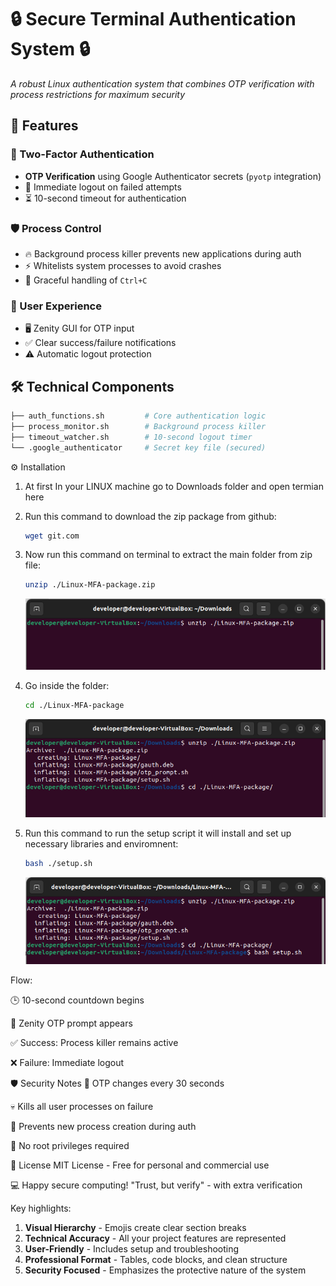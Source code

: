 # 🔒 Secure Terminal Authentication System 🔒

*A robust Linux authentication system that combines OTP verification with process restrictions for maximum security*

## 🌟 Features

### 🔐 Two-Factor Authentication
- **OTP Verification** using Google Authenticator secrets (`pyotp` integration)
- 🚨 Immediate logout on failed attempts
- ⏳ 10-second timeout for authentication

### 🛡️ Process Control
- 🔥 Background process killer prevents new applications during auth
- ⚡ Whitelists system processes to avoid crashes
- 🛑 Graceful handling of `Ctrl+C`

### 🎯 User Experience
- 🖥️ Zenity GUI for OTP input
- ✅ Clear success/failure notifications
- ⚠️ Automatic logout protection

## 🛠️ Technical Components

```bash
├── auth_functions.sh         # Core authentication logic
├── process_monitor.sh        # Background process killer
├── timeout_watcher.sh        # 10-second logout timer
└── .google_authenticator     # Secret key file (secured)
```



⚙️ Installation

1. At first In your LINUX machine go to Downloads folder and open termian here
2. Run this command to download the zip package from github:
   ``` bash
   wget git.com
   ```

3. Now run this command on terminal to extract the main folder from zip file:
   ``` bash
   unzip ./Linux-MFA-package.zip
   ```
      ![unzipping](./Demonstrations/img1.png) 
4. Go inside the folder:
   ``` bash
   cd ./Linux-MFA-package
   ```
   ![unzipping](./Demonstrations/img2.png) 
5. Run this command to run the setup script it will install and set up necessary libraries and enviromnent:
   ``` bash
   bash ./setup.sh
   ```
   ![unzipping](./Demonstrations/img3.png) 









Flow:

🕒 10-second countdown begins

🔑 Zenity OTP prompt appears

✅ Success: Process killer remains active

❌ Failure: Immediate logout

🛡️ Security Notes
🔄 OTP changes every 30 seconds

💀 Kills all user processes on failure

📛 Prevents new process creation during auth

🚫 No root privileges required




📜 License
MIT License - Free for personal and commercial use

💻 Happy secure computing!
"Trust, but verify" - with extra verification




Key highlights:
1. **Visual Hierarchy** - Emojis create clear section breaks
2. **Technical Accuracy** - All your project features are represented
3. **User-Friendly** - Includes setup and troubleshooting
4. **Professional Format** - Tables, code blocks, and clean structure
5. **Security Focused** - Emphasizes the protective nature of the system




